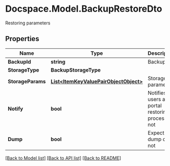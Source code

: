 # Docspace.Model.BackupRestoreDto
Restoring parameters

## Properties

Name | Type | Description | Notes
------------ | ------------- | ------------- | -------------
**BackupId** | **string** | Backup ID | [optional] 
**StorageType** | **BackupStorageType** |  | [optional] 
**StorageParams** | [**List&lt;ItemKeyValuePairObjectObject&gt;**](ItemKeyValuePairObjectObject.md) | Storage parameters | [optional] 
**Notify** | **bool** | Notifies users about portal restoring process or not | [optional] 
**Dump** | **bool** | Expect  dump or not | [optional] 

[[Back to Model list]](../README.md#documentation-for-models) [[Back to API list]](../README.md#documentation-for-api-endpoints) [[Back to README]](../README.md)


